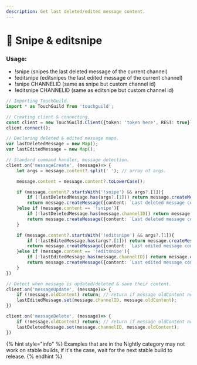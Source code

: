 ```yaml
---
description: Get last deleted/edited message content.
---
```


# 🦾 Snipe & editsnipe

### Usage:

* !snipe (snipes the last deleted message of the current channel)
* !editsnipe (editsnipes the last edited message of the current channel)
* !snipe CHANNELID (same as snipe but custom channel id)
* !editsnipe CHANNELID (same as editsnipe but custom channel id)

```typescript
// Importing TouchGuild.
import * as TouchGuild from 'touchguild';

// Creating client & connecting.
const client = new TouchGuild.Client({token: 'token here', REST: true});
client.connect();

// Declaring deleted & edited message maps.
var lastDeletedMessage = new Map();
var lastEditedMessage = new Map();

// Standard command handler, message detection.
client.on('messageCreate', (message)=> {
    let args = message.content?.split(' '); // array of args.

    message.content = message.content?.toLowerCase();

    if (message.content?.startsWith('!snipe') && args?.[1]){
        if (!lastDeletedMessage.has(args?.[1])) return message.createMessage({content: `No deleted message detected for: *${args?.[1]}*`});
        return message.createMessage({content: `Last deleted message content: ${lastDeletedMessage.get(args?.[1])}`});
    }else if (message.content == '!snipe'){
        if (!lastDeletedMessage.has(message.channelID)) return message.createMessage({content: 'No deleted message detected for the moment.'});
        return message.createMessage({content: `Last deleted message content: ${lastDeletedMessage.get(message.channelID)}`});
    }

    if (message.content?.startsWith('!editsnipe') && args?.[1]){
        if (!lastEditedMessage.has(args?.[1])) return message.createMessage({content: `No edited message detected for: *${args?.[1]}*`});
        return message.createMessage({content: `Last edited message content: ${lastEditedMessage.get(args?.[1])}`});
    }else if (message.content == '!editsnipe'){
        if (!lastEditedMessage.has(message.channelID)) return message.createMessage({content: 'No edited message detected for the moment.'});
        return message.createMessage({content: `Last edited message content: ${lastEditedMessage.get(message.channelID)}`});
    }
})

// Detect when message is updated/deleted & save their content.
client.on('messageUpdate', (message)=> {
    if (!message.oldContent) return; // return if message oldContent not cached.
    lastEditedMessage.set(message.channelID, message.oldContent);
})

client.on('messageDelete', (message)=> {
    if (!message.oldContent) return; // return if message oldContent not cached.
    lastDeletedMessage.set(message.channelID, message.oldContent);
})
```

{% hint style="info" %}
Examples that are in the Nightly category may not work on stable builds, if it's the case, wait for the next stable build to release.
{% endhint %}

